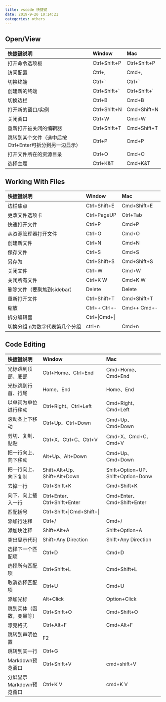 ```yaml
---
title: vscode 快捷键
date: 2019-9-20 10:14:21
categories: others
---
```

## Open/View

|快捷键说明|Window|Mac|
|:--|:--|:--|
|打开命令选项板|Ctrl+Shift+P|Ctrl+Shift+P|
|访问配置|Ctrl+,|Cmd+,|
|切换终端|Ctrl+\`|Ctrl+\`|
|创建新的终端|Ctrl+Shift+\`|Ctrl+Shift+\`|
|切换边栏|Ctrl+B|Cmd+B|
|打开新的窗口/实例|Ctrl+Shift+N|Cmd+Shift+N|
|关闭窗口|Ctrl+W|Cmd+W|
|重新打开被关闭的编辑器|Ctrl+Shift+T|Cmd+Shift+T|
|跳转到某个文件（选中后按Ctrl+Enter可拆分到另一边显示）|Ctrl+P|Cmd+P|
|打开文件所在的资源目录|Ctrl+O|Cmd+O|
|选择主题|Ctrl+K&T|Cmd+K&T|

<!-- more -->

## Working With Files

|快捷键说明|Window|Mac|
|:--|:--|:--|
|边栏焦点|Ctrl+Shift+E|Cmd+Shift+E|
|更改文件选项卡|Ctrl+PageUP|Ctrl+Tab|
|快速打开文件|Ctrl+P|Cmd+P|
|从资源管理器打开文件|Ctrl+O|Cmd+O|
|创建新文件|Ctrl+N|Cmd+N|
|保存文件|Ctrl+S|Cmd+S|
|另存为|Ctrl+Shift+S|Cmd+Shift+S|
|关闭文件|Ctrl+W|Cmd+W|
|关闭所有文件|Ctrl+K W|Cmd+K W|
|删除文件（要聚焦到sidebar）|Delete|Delete|
|重新打开文件|Ctrl+Shift+T|Cmd+Shift+T|
|缩放|Ctrl++ Ctrl+-|Cmd++ Cmd+-|
|拆分编辑器|Ctrl+\\|Cmd+\\|
|切换分组 n为数字代表第几个分组|ctrl+n|Cmd+n|

## Code Editing

|快捷键说明|Window|Mac|
|:--|:--|:--|
|光标跳到顶部、底部|Ctrl+Home、Ctrl+End|Cmd+Home、Cmd+End|
|光标跳到行首、行尾|Home、End|Home、End|
|以单词为单位进行移动|Ctrl+Right、Ctrl+Left|Cmd+Right、Cmd+Left|
|滚动条上下移动|Ctrl+Up、Ctrl+Down|Cmd+Up、Cmd+Down|
|剪切、复制、黏贴|Ctrl+X、Ctrl+C、Ctrl+V|Cmd+X、Cmd+C、Cmd+V|
|把一行向上、向下移动|Alt+Up、Alt+Down|Cmd+Up、Cmd+Down|
|把一行向上、向下复制|Shift+Alt+Up、Shift+Alt+Down|Shift+Option+UP、Shift+Option+Donw|
|去掉一行|Ctrl+Shift+K|Cmd+Shift+K|
|向下、向上插入一行|Ctrl+Enter、Ctrl+Shift+Enter|Cmd+Enter、Cmd+Shift+Enter|
|匹配括号|Ctrl+Shift+\\|Cmd+Shift+\\|
|添加行注释|Ctrl+/|Cmd+/|
|添加块注释|Shift+Alt+A|Shift+Option+A|
|突出显示代码|Shift+Any Direction|Shift+Any Direction|
|选择下一个匹配项|Ctrl+D|Cmd+D|
|选择所有匹配项|Ctrl+Shift+L|Cmd+Shift+L|
|取消选择匹配项|Ctrl+U|Cmd+U|
|添加光标|Alt+Click|Option+Click|
|跳到实体（函数，变量等）|Ctrl+Shift+O|Cmd+Shift+O|
|漂亮格式|Ctrl+Alt+F|Cmd+Alt+F|
|跳转到声明位置|F2|
|跳转到某一行|Ctrl+G|
|Markdown预览窗口|Ctrl+Shift+V|cmd+shift+V|
|分屏显示Markdown预览窗口|Ctrl+K V|cmd+K V|
